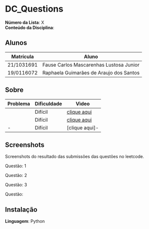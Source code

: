 # DC_Questions

**Número da Lista**: X<br>
**Conteúdo da Disciplina**: <br>

## Alunos
|Matrícula | Aluno |
| -- | -- |
| 21/1031691  |  Fause Carlos Mascarenhas Lustosa Junior |
| 19/0116072  |  Raphaela Guimarães de Araujo dos Santos |

## Sobre 

|Problema | Dificuldade |Vìdeo |
| -- | -- |-- |
| []() |  Difícil|[clique aqui]() |
| []() |  Difícil|[clique aqui]() |
| - |  Difícil|[clique aqui]- |


## Screenshots
Screenshots do resultado das submissões das questões no leetcode.

Questão: 1

<!-- 
Questão: - 
<div align="center">
    <img src="" alt="S" width="600">
</div> -->


Questão: 2


<!-- Questão:2931. maximum spending after buying items
<div align="center">
    <img src="./maximum-spending-after-buying-items/maximumSpending.png" alt="Swim in Rising Water Screenshot" width="600">
</div> -->


Questão: 3


Questão: 

## Instalação 
**Linguagem**: Python<br>




